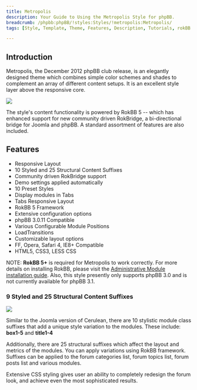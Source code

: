 ```yaml
---
title: Metropolis
description: Your Guide to Using the Metropolis Style for phpBB.
breadcrumb: /phpbb:phpBB/!styles:Styles/!metropolis:Metropolis/
tags: [Style, Template, Theme, Features, Description, Tutorials, rokBB 5]

---
```


Introduction
-----

Metropolis, the December 2012 phpBB club release, is an elegantly designed theme which combines simple color schemes and shades to complement an array of different content setups. It is an excellent style layer above the responsive core. 

![][style]

The style's content functionality is powered by RokBB 5 -- which has enhanced support for new community driven RokBridge, a bi-directional bridge for Joomla and phpBB. A standard assortment of features are also included.

Features
-----

* Responsive Layout
* 10 Styled and 25 Structural Content Suffixes
* Community driven RokBridge support
* Demo settings applied automatically
* 10 Preset Styles
* Display modules in Tabs
* Tabs Responsive Layout
* RokBB 5 Framework
* Extensive configuration options
* phpBB 3.0.11 Compatible
* Various Configurable Module Positions
* LoadTransitions
* Customizable layout options
* FF, Opera, Safari 4, IE8+ Compatible
* HTML5, CSS3, LESS CSS

NOTE: **RokBB 5+** is required for Metropolis to work correctly. For more details on installing RokBB, please visit the [Administrative Module installation guide](../../start/styles.md#installing-administrative-modules). Also, this style presently only supports phpBB 3.0 and is not currently available for phpBB 3.1.




### 9 Styled and 25 Structural Content Suffixes

![][suffix]

Similar to the Joomla version of Cerulean, there are 10 stylistic module class suffixes that add a unique style variation to the modules. These include: **box1-5** and **title1-4**

Additionally, there are 25 structural suffixes which affect the layout and metrics of the modules. You can apply variations using RokBB framework. Suffixes can be applied to the forum categories list, forum topics list, forum posts list and various modules. 

Extensive CSS styling gives user an ability to completely redesign the forum look, and achieve even the most sophisticated results.

[adminguide]: ../../start/styles.md#installing-administrative-modules
[style]: assets/metropolis.jpeg
[rokbridge]: http://www.rockettheme.com/extensions-joomla/rokbridge
[suffix]: assets/suffixes.png